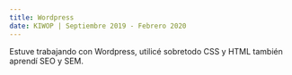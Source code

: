 ```yaml
---
title: Wordpress
date: KIWOP | Septiembre 2019 - Febrero 2020
---
```


Estuve trabajando con Wordpress, utilicé sobretodo CSS y HTML también aprendí SEO y SEM.